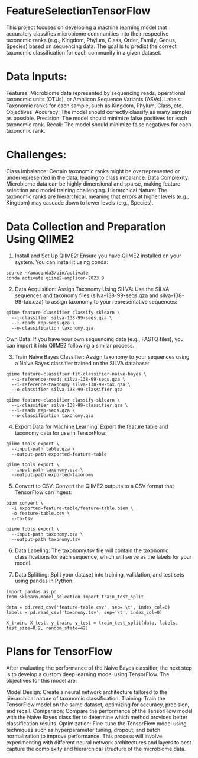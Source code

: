 # FeatureSelectionTensorFlow
This project focuses on developing a machine learning model that accurately classifies microbiome communities into their respective taxonomic ranks (e.g., Kingdom, Phylum, Class, Order, Family, Genus, Species) based on sequencing data. The goal is to predict the correct taxonomic classification for each community in a given dataset.

# Data Inputs:
Features: Microbiome data represented by sequencing reads, operational taxonomic units (OTUs), or Amplicon Sequence Variants (ASVs).
Labels: Taxonomic ranks for each sample, such as Kingdom, Phylum, Class, etc.
Objectives:
Accuracy: The model should correctly classify as many samples as possible.
Precision: The model should minimize false positives for each taxonomic rank.
Recall: The model should minimize false negatives for each taxonomic rank.

# Challenges:
Class Imbalance: Certain taxonomic ranks might be overrepresented or underrepresented in the data, leading to class imbalance.
Data Complexity: Microbiome data can be highly dimensional and sparse, making feature selection and model training challenging.
Hierarchical Nature: The taxonomic ranks are hierarchical, meaning that errors at higher levels (e.g., Kingdom) may cascade down to lower levels (e.g., Species).

# Data Collection and Preparation Using QIIME2
1. Install and Set Up QIIME2:
Ensure you have QIIME2 installed on your system. You can install it using conda:

```
source ~/anaconda3/bin/activate
conda activate qiime2-amplicon-2023.9
```

2. Data Acquisition:
Assign Taxonomy Using SILVA:
Use the SILVA sequences and taxonomy files (silva-138-99-seqs.qza and silva-138-99-tax.qza) to assign taxonomy to your representative sequences:

```
qiime feature-classifier classify-sklearn \
  --i-classifier silva-138-99-seqs.qza \
  --i-reads rep-seqs.qza \
  --o-classification taxonomy.qza
```
Own Data:
If you have your own sequencing data (e.g., FASTQ files), you can import it into QIIME2 following a similar process.

3. Train Naive Bayes Classifier:
Assign taxonomy to your sequences using a Naive Bayes classifier trained on the SILVA database:

```
qiime feature-classifier fit-classifier-naive-bayes \
  --i-reference-reads silva-138-99-seqs.qza \
  --i-reference-taxonomy silva-138-99-tax.qza \
  --o-classifier silva-138-99-classifier.qza

qiime feature-classifier classify-sklearn \
  --i-classifier silva-138-99-classifier.qza \
  --i-reads rep-seqs.qza \
  --o-classification taxonomy.qza
```
4. Export Data for Machine Learning:
Export the feature table and taxonomy data for use in TensorFlow:

```
qiime tools export \
  --input-path table.qza \
  --output-path exported-feature-table

qiime tools export \
  --input-path taxonomy.qza \
  --output-path exported-taxonomy
```
5. Convert to CSV:
Convert the QIIME2 outputs to a CSV format that TensorFlow can ingest:

```
biom convert \
  -i exported-feature-table/feature-table.biom \
  -o feature-table.csv \
  --to-tsv

qiime tools export \
  --input-path taxonomy.qza \
  --output-path taxonomy.tsv
```

6. Data Labeling:
The taxonomy.tsv file will contain the taxonomic classifications for each sequence, which will serve as the labels for your model.

7. Data Splitting:
Split your dataset into training, validation, and test sets using pandas in Python:

```
import pandas as pd
from sklearn.model_selection import train_test_split

data = pd.read_csv('feature-table.csv', sep='\t', index_col=0)
labels = pd.read_csv('taxonomy.tsv', sep='\t', index_col=0)

X_train, X_test, y_train, y_test = train_test_split(data, labels, test_size=0.2, random_state=42)
```

# Plans for TensorFlow
After evaluating the performance of the Naive Bayes classifier, the next step is to develop a custom deep learning model using TensorFlow. The objectives for this model are:

Model Design: Create a neural network architecture tailored to the hierarchical nature of taxonomic classification.
Training: Train the TensorFlow model on the same dataset, optimizing for accuracy, precision, and recall.
Comparison: Compare the performance of the TensorFlow model with the Naive Bayes classifier to determine which method provides better classification results.
Optimization: Fine-tune the TensorFlow model using techniques such as hyperparameter tuning, dropout, and batch normalization to improve performance.
This process will involve experimenting with different neural network architectures and layers to best capture the complexity and hierarchical structure of the microbiome data.
